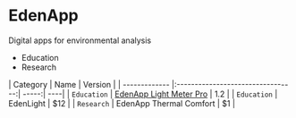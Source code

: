 # EdenApp
Digital apps for environmental analysis

* Education
* Research

| Category        | Name          | Version  |
| ------------- |:---------------------------------:| -----:| ----|
| `Education`      | [EdenApp Light Meter Pro](https://apps.apple.com/gb/app/edenapp-light-meter-pro/id1301790579) | 1.2 |
| `Education`     | EdenLight      |   $12 |
| `Research` | EdenApp Thermal Comfort     |    $1 |



